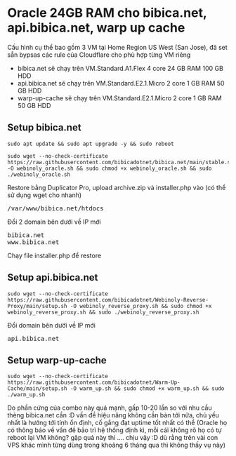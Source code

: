 # Oracle 24GB RAM cho bibica.net, api.bibica.net, warp up cache
Cấu hình cụ thể bao gồm 3 VM tại Home Region US West (San Jose), đã set sẵn bypsas các rule của Cloudflare cho phù hợp từng VM riêng
<ul>
 	<li>bibica.net sẽ chạy trên VM.Standard.A1.Flex 4 core 24 GB RAM 100 GB HDD</li>
 	<li>api.bibica.net sẽ chạy trên VM.Standard.E2.1.Micro 2 core 1 GB RAM 50 GB HDD</li>
 	<li>warp-up-cache sẽ chạy trên VM.Standard.E2.1.Micro 2 core 1 GB RAM 50 GB HDD</li>
</ul>
<h2>Setup bibica.net</h2>

```shell
sudo apt update && sudo apt upgrade -y && sudo reboot
```

```shell
sudo wget --no-check-certificate https://raw.githubusercontent.com/bibicadotnet/bibica.net/main/stable.sh -O webinoly_oracle.sh && sudo chmod +x webinoly_oracle.sh && sudo ./webinoly_oracle.sh
```

<p dir="auto" tabindex="-1">Restore bằng Duplicator Pro, upload archive.zip và installer.php vào (có thể sử dụng wget cho nhanh)</p>

<pre class="EnlighterJSRAW" data-enlighter-language="generic">/var/www/bibica.net/htdocs</pre>
<p dir="auto" tabindex="-1">Đổi 2 domain bên dưới về IP mới</p>

<pre class="EnlighterJSRAW" data-enlighter-language="generic">bibica.net
www.bibica.net</pre>
Chạy file installer.php để restore
<h2>Setup api.bibica.net</h2>

```shell
sudo wget --no-check-certificate https://raw.githubusercontent.com/bibicadotnet/Webinoly-Reverse-Proxy/main/setup.sh -O webinoly_reverse_proxy.sh && sudo chmod +x webinoly_reverse_proxy.sh && sudo ./webinoly_reverse_proxy.sh
```

Đổi domain bên dưới về IP mới
<pre class="EnlighterJSRAW" data-enlighter-language="generic">api.bibica.net</pre>
<h2>Setup warp-up-cache</h2>

```shell
sudo wget --no-check-certificate https://raw.githubusercontent.com/bibicadotnet/Warm-Up-Cache/main/setup.sh -O warm_up.sh && sudo chmod +x warm_up.sh && sudo ./warm_up.sh
```

Do phần cứng của combo này quá mạnh, gấp 10-20 lần so với nhu cầu thèng bibica.net cần :D vấn đề hiệu năng không cần bàn tới nữa, chủ yếu nhất là hướng tới tính ổn định, cố gắng đạt uptime tốt nhất có thể (Oracle họ có thông báo về vấn đề bảo trì hệ thống định kì, mỗi cái không rõ họ có tự reboot lại VM không? gặp quả này thì .... chịu vậy :D dù rằng trên vài con VPS khác mình từng dùng trong khoảng 6 tháng qua thì không thấy vụ này)
